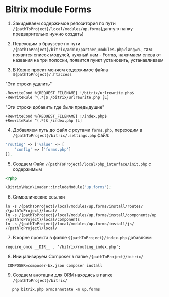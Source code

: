 # Bitrix module Forms

1. Закидываем содержимое репозитория по пути `/{pathToProject}/local/modules/up.forms`(данную папку предварительно нужно создать)

2. Переходим в браузере по пути  `/{pathToProject}/bitrix/admin/partner_modules.php?lang=ru`, там появится список модулей, нужный нам - Forms, нажимаем слева от названия на три полоски, появится пункт установить, устанавливаем

3. В Корне проект меняем содержимое файла `${pathToProject}/.htaccess` 

"Эти строки удалить"

```
-RewriteCond %{REQUEST_FILENAME} !/bitrix/urlrewrite.php$
-RewriteRule ^(.*)$ /bitrix/urlrewrite.php [L]

```

"Эти строки добавить где были предыдущие"

```
+RewriteCond %{REQUEST_FILENAME} !/index.php$
+RewriteRule ^(.*)$ /index.php [L]
```

4. Добавляем путь до файл с роутами `forms.php`, переходим в `/{pathToProject}/bitrix/.settings.php` файл:

```php
'routing' => ['value' => [
	'config' => ['forms.php']
]],
```
5. Создаем Файл  `/{pathToProject}/local/php_interface/init.php` c содержимым

```php
<?php

\Bitrix\Main\Loader::includeModule('up.forms');
```

6. Символические ссылки

```
ln -s /{pathToProject}/local/modules/up.forms/install/routes/  /{pathToProject}/local/
ln -s /{pathToProject}/local/modules/up.forms/install/components/up  /{pathToProject}/local/components
ln -s /{pathToProject}/local/modules/up.forms/install/js/ /{pathToProject}/local/
```

7. В корне проекта в файле `${pathToProject}/index.php` добавляем

```
require_once __DIR__ . '/bitrix/routing_index.php'; 
```
8. Иницализируем Composer в папке `/{pathToProject}/bitrix/`

``` 
 COMPOSER=composer-bx.json composer install    
```

9. Создаем анотации для ORM находясь в папке `/{pathToProject}/bitrix/`

```
   php bitrix.php orm:annotate -m up.forms 
```